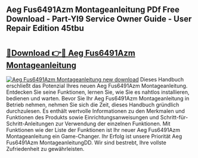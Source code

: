 ## Aeg Fus6491Azm Montageanleitung PDf Free Download - Part-Yl9 Service Owner Guide - User Repair Edition 45tbu

# <h2><a href="http://df6sm3.blite.top/?on=Aeg+Fus6491Azm+Montageanleitung">🔗Download 👉🔴 Aeg Fus6491Azm Montageanleitung</a></h2>

[![Aeg Fus6491Azm Montageanleitung new download](https://i.imgur.com/lujVjoI.png)](http://df6sm3.blite.top/?on=Aeg+Fus6491Azm+Montageanleitung)
Dieses Handbuch erschließt das Potenzial Ihres neuen Aeg Fus6491Azm Montageanleitung. Entdecken Sie seine Funktionen, lernen Sie, wie Sie es nahtlos installieren, bedienen und warten. Bevor Sie Ihr Aeg Fus6491Azm Montageanleitung in Betrieb nehmen, nehmen Sie sich die Zeit, dieses Handbuch gründlich durchzulesen. Es enthält wertvolle Informationen zu den Merkmalen und Funktionen des Produkts sowie Einrichtungsanweisungen und Schritt-für-Schritt-Anleitungen zur Verwendung der einzelnen Funktionen. Mit Funktionen wie der Liste der Funktionen ist Ihr neuer Aeg Fus6491Azm Montageanleitung ein Game-Changer. Ihr Erfolg ist unsere Priorität Aeg Fus6491Azm MontageanleitungDD. Wir sind bestrebt, Ihre vollste Zufriedenheit zu gewährleisten.
